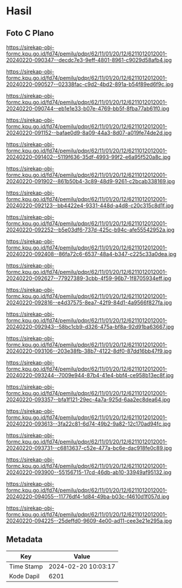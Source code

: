 # Hasil

## Foto C Plano

https://sirekap-obj-formc.kpu.go.id/fd74/pemilu/pdpr/62/11/01/20/12/6211012012001-20240220-090347--decdc7e3-9eff-4801-8961-c9029d58afb4.jpg

https://sirekap-obj-formc.kpu.go.id/fd74/pemilu/pdpr/62/11/01/20/12/6211012012001-20240220-090527--02338fac-c9d2-4bd2-891a-b54f89ed6f9c.jpg

https://sirekap-obj-formc.kpu.go.id/fd74/pemilu/pdpr/62/11/01/20/12/6211012012001-20240220-090744--eb1e1e33-b07e-4769-bb5f-8fba77ab61f0.jpg

https://sirekap-obj-formc.kpu.go.id/fd74/pemilu/pdpr/62/11/01/20/12/6211012012001-20240220-091152--bafae0d9-8a09-44a3-8d07-a019fe74de2d.jpg

https://sirekap-obj-formc.kpu.go.id/fd74/pemilu/pdpr/62/11/01/20/12/6211012012001-20240220-091402--5119f636-35df-4993-99f2-e6a95f520a8c.jpg

https://sirekap-obj-formc.kpu.go.id/fd74/pemilu/pdpr/62/11/01/20/12/6211012012001-20240220-091902--861b50b4-3c89-48d9-9261-c2bcab338169.jpg

https://sirekap-obj-formc.kpu.go.id/fd74/pemilu/pdpr/62/11/01/20/12/6211012012001-20240220-092123--bb4422e4-9331-448d-a4d8-c20c315c8d1f.jpg

https://sirekap-obj-formc.kpu.go.id/fd74/pemilu/pdpr/62/11/01/20/12/6211012012001-20240220-092252--b5e03df6-737d-425c-b94c-afe55542952a.jpg

https://sirekap-obj-formc.kpu.go.id/fd74/pemilu/pdpr/62/11/01/20/12/6211012012001-20240220-092408--86fa72c6-6537-48a4-b347-c225c33a0dea.jpg

https://sirekap-obj-formc.kpu.go.id/fd74/pemilu/pdpr/62/11/01/20/12/6211012012001-20240220-092627--77927389-3cbb-4f59-96b7-1f8705934eff.jpg

https://sirekap-obj-formc.kpu.go.id/fd74/pemilu/pdpr/62/11/01/20/12/6211012012001-20240220-092816--e4d37575-8ea7-42f9-84d1-4a9566f827fa.jpg

https://sirekap-obj-formc.kpu.go.id/fd74/pemilu/pdpr/62/11/01/20/12/6211012012001-20240220-092943--58bc1cb9-d326-475a-bf8a-92d91ba63667.jpg

https://sirekap-obj-formc.kpu.go.id/fd74/pemilu/pdpr/62/11/01/20/12/6211012012001-20240220-093106--203e38fb-38b7-4122-8df0-87dd16bb47f9.jpg

https://sirekap-obj-formc.kpu.go.id/fd74/pemilu/pdpr/62/11/01/20/12/6211012012001-20240220-093244--7009e944-87b4-41e4-bbf4-ce958b13ec8f.jpg

https://sirekap-obj-formc.kpu.go.id/fd74/pemilu/pdpr/62/11/01/20/12/6211012012001-20240220-093357--bfa1f121-29ec-4a7a-925d-6aa2ec8dea64.jpg

https://sirekap-obj-formc.kpu.go.id/fd74/pemilu/pdpr/62/11/01/20/12/6211012012001-20240220-093613--3fa22c81-6d74-49b2-9a82-12c170ad94fc.jpg

https://sirekap-obj-formc.kpu.go.id/fd74/pemilu/pdpr/62/11/01/20/12/6211012012001-20240220-093731--c6813637-c52e-477a-bc6e-dac918fe0c89.jpg

https://sirekap-obj-formc.kpu.go.id/fd74/pemilu/pdpr/62/11/01/20/12/6211012012001-20240220-093900--55156715-17cd-46db-ab10-33949af95132.jpg

https://sirekap-obj-formc.kpu.go.id/fd74/pemilu/pdpr/62/11/01/20/12/6211012012001-20240220-094055--11776df4-1d84-49ba-b03c-f4610d1f057d.jpg

https://sirekap-obj-formc.kpu.go.id/fd74/pemilu/pdpr/62/11/01/20/12/6211012012001-20240220-094225--25deffd0-9609-4e00-ad11-cee3e21e295a.jpg


## Metadata

| Key        | Value               |
| ---------- | ------------------- |
| Time Stamp | 2024-02-20 10:03:17 |
| Kode Dapil | 6201                |



